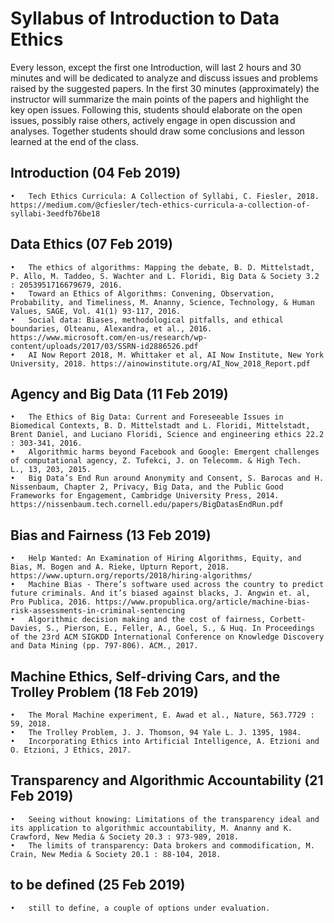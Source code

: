 # Syllabus of Introduction to Data Ethics

Every lesson, except the first one Introduction, will last 2 hours and 30 minutes and will be dedicated to analyze and discuss issues and problems raised by the suggested papers.
In the first 30 minutes (approximately) the instructor will summarize the main points of the papers and highlight the key open issues. Following this, students should elaborate on the open issues, possibly raise others, actively engage in open discussion and analyses. Together students should draw some conclusions and lesson learned at the end of the class. 

## Introduction (04 Feb 2019)

	•	Tech Ethics Curricula: A Collection of Syllabi, C. Fiesler, 2018. https://medium.com/@cfiesler/tech-ethics-curricula-a-collection-of-syllabi-3eedfb76be18

## Data Ethics (07 Feb 2019)

	•	The ethics of algorithms: Mapping the debate, B. D. Mittelstadt, P. Allo, M. Taddeo, S. Wachter and L. Floridi, Big Data & Society 3.2 : 2053951716679679, 2016.
	•	Toward an Ethics of Algorithms: Convening, Observation, Probability, and Timeliness, M. Ananny, Science, Technology, & Human Values, SAGE, Vol. 41(1) 93-117, 2016.
	•	Social data: Biases, methodological pitfalls, and ethical boundaries, Olteanu, Alexandra, et al., 2016. https://www.microsoft.com/en-us/research/wp-content/uploads/2017/03/SSRN-id2886526.pdf
	•	AI Now Report 2018, M. Whittaker et al, AI Now Institute, New York University, 2018. https://ainowinstitute.org/AI_Now_2018_Report.pdf

## Agency and Big Data (11 Feb 2019)

	•	The Ethics of Big Data: Current and Foreseeable Issues in Biomedical Contexts, B. D. Mittelstadt and L. Floridi, Mittelstadt, Brent Daniel, and Luciano Floridi, Science and engineering ethics 22.2 : 303-341, 2016.
	•	Algorithmic harms beyond Facebook and Google: Emergent challenges of computational agency, Z. Tufekci, J. on Telecomm. & High Tech. L., 13, 203, 2015.
	•	Big Data’s End Run around Anonymity and Consent, S. Barocas and H. Nissenbaum, Chapter 2, Privacy, Big Data, and the Public Good Frameworks for Engagement, Cambridge University Press, 2014. https://nissenbaum.tech.cornell.edu/papers/BigDatasEndRun.pdf

## Bias and Fairness (13 Feb 2019)

	•	Help Wanted: An Examination of Hiring Algorithms, Equity, and Bias, M. Bogen and A. Rieke, Upturn Report, 2018. https://www.upturn.org/reports/2018/hiring-algorithms/
	•	Machine Bias - There’s software used across the country to predict future criminals. And it’s biased against blacks, J. Angwin et. al, Pro Publica, 2016. https://www.propublica.org/article/machine-bias-risk-assessments-in-criminal-sentencing
	•	Algorithmic decision making and the cost of fairness, Corbett-Davies, S., Pierson, E., Feller, A., Goel, S., & Huq. In Proceedings of the 23rd ACM SIGKDD International Conference on Knowledge Discovery and Data Mining (pp. 797-806). ACM., 2017.

## Machine Ethics, Self-driving Cars, and the Trolley Problem (18 Feb 2019)

	•	The Moral Machine experiment, E. Awad et al., Nature, 563.7729 : 59, 2018.
	•	The Trolley Problem, J. J. Thomson, 94 Yale L. J. 1395, 1984. 
	•	Incorporating Ethics into Artificial Intelligence, A. Etzioni and O. Etzioni, J Ethics, 2017.

## Transparency and Algorithmic Accountability (21 Feb 2019)

	•	Seeing without knowing: Limitations of the transparency ideal and its application to algorithmic accountability, M. Ananny and K. Crawford, New Media & Society 20.3 : 973-989, 2018.
	•	The limits of transparency: Data brokers and commodification, M. Crain, New Media & Society 20.1 : 88-104, 2018.

## to be defined (25 Feb 2019)

	•	still to define, a couple of options under evaluation.
